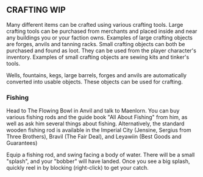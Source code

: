 ## CRAFTING WIP

Many different items can be crafted using various crafting tools. Large crafting tools can be purchased from merchants and placed inside and near any buildings you or your faction owns. Examples of large crafting objects are forges, anvils and tanning racks. Small crafting objects can both be purchased and found as loot. They can be used from the player character's inventory. Examples of small crafting objects are sewing kits and tinker's tools.

Wells, fountains, kegs, large barrels, forges and anvils are automatically converted into usable objects. These objects can be used for crafting.

### Fishing
Head to The Flowing Bowl in Anvil and talk to Maenlorn. You can buy various fishing rods and the guide book "All About Fishing" from him, as well as ask him several things about fishing. Alternatively, the standard wooden fishing rod is available in the Imperial City (Jensine, Sergius from Three Brothers), Bravil (The Fair Deal), and Leyawiin (Best Goods and Guarantees)

Equip a fishing rod, and swing facing a body of water. There will be a small "splash", and your "bobber" will have landed. Once you see a big splash, quickly reel in by blocking (right-click) to get your catch.
